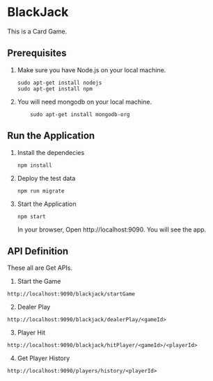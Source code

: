 # BlackJack

This is a Card Game.

## Prerequisites

1. Make sure you have Node.js on your local machine.
   ```shell-script
   sudo apt-get install nodejs
   sudo apt-get install npm
   ```
2. You will need mongodb on your local machine.
   ```shell-script
       sudo apt-get install mongodb-org
   ```

## Run the Application

1. Install the dependecies

   ```shell-script
   npm install
   ```

2. Deploy the test data

   ```shell-script
   npm run migrate
   ```

3. Start the Application

   ```shell-script
   npm start
   ```

   In your browser, Open http://localhost:9090. You will see the app.

## API Definition

These all are Get APIs.

1. Start the Game

```shell-script
http://localhost:9090/blackjack/startGame
```

2. Dealer Play

```shell-script
http://localhost:9090/blackjack/dealerPlay/<gameId>
```

3. Player Hit

```shell-script
http://localhost:9090/blackjack/hitPlayer/<gameId>/<playerId>
```

4. Get Player History

```shell-script
http://localhost:9090/players/history/<playerId>
```